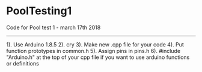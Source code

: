 # PoolTesting1
Code for Pool test 1 - march 17th 2018

***************************************
1). Use Arduino 1.8.5
2). cry
3). Make new .cpp file for your code
4). Put function prototypes in common.h
5). Assign pins in pins.h
6). #include "Arduino.h" at the top of your cpp file if you want to use arduino functions or definitions

